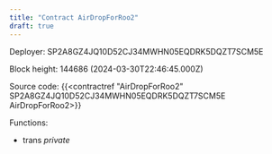 ```yaml
---
title: "Contract AirDropForRoo2"
draft: true
---
```

Deployer: SP2A8GZ4JQ10D52CJ34MWHN05EQDRK5DQZT7SCM5E


 



Block height: 144686 (2024-03-30T22:46:45.000Z)

Source code: {{<contractref "AirDropForRoo2" SP2A8GZ4JQ10D52CJ34MWHN05EQDRK5DQZT7SCM5E AirDropForRoo2>}}

Functions:

* trans _private_
